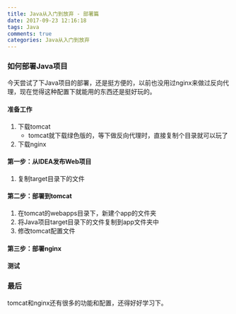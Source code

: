 ```yaml
---
title: Java从入门到放弃 - 部署篇
date: 2017-09-23 12:16:18
tags: Java
comments: true
categories: Java从入门到放弃
---
```



### 如何部署Java项目
今天尝试了下Java项目的部署，还是挺方便的，以前也没用过nginx来做过反向代理，现在觉得这种配置下就能用的东西还是挺好玩的。


#### 准备工作
1. 下载tomcat
	* tomcat就下载绿色版的，等下做反向代理时，直接复制个目录就可以玩了
2. 下载nginx


<!-- more -->


#### 第一步：从IDEA发布Web项目
1. 复制target目录下的文件


#### 第二步：部署到tomcat
1. 在tomcat的webapps目录下，新建个app的文件夹
2. 将Java项目target目录下的文件复制到app文件夹中
3. 修改tomcat配置文件


#### 第三步：部署nginx



#### 测试



### 最后
tomcat和nginx还有很多的功能和配置，还得好好学习下。